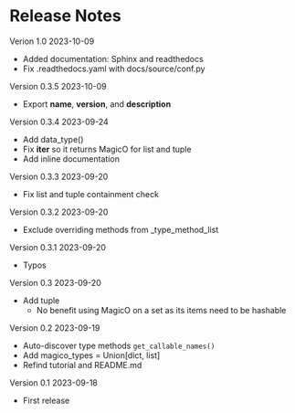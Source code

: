 # Release Notes

Verion 1.0 2023-10-09
- Added documentation: Sphinx and readthedocs
- Fix .readthedocs.yaml with docs/source/conf.py

Version 0.3.5 2023-10-09
- Export __name__, __version__, and __description__

Version 0.3.4 2023-09-24
- Add data_type()
- Fix __iter__ so it returns MagicO for list and tuple
- Add inline documentation

Version 0.3.3 2023-09-20
- Fix list and tuple containment check

Version 0.3.2 2023-09-20
- Exclude overriding methods from _type_method_list

Version 0.3.1 2023-09-20
- Typos

Version 0.3 2023-09-20
- Add tuple
  - No benefit using MagicO on a set as its items need to be hashable

Version 0.2 2023-09-19
- Auto-discover type methods `get_callable_names()`
- Add magico_types = Union[dict, list]
- Refind tutorial and README.md

Version 0.1 2023-09-18
- First release
